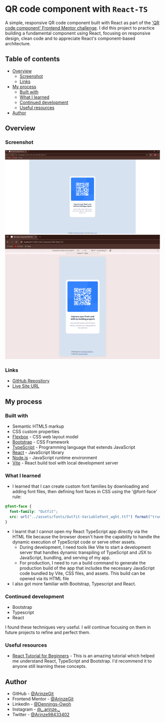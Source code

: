 # QR code component with `React-TS`

A simple, responsive QR code component built with React as part of the ['QR code component' Frontend Mentor challenge](https://www.frontendmentor.io/challenges/qr-code-component-iux_sIO_H). I did this project to practice building a fundamental component using React, focusing on responsive design, clean code and to appreciate React's component-based architecture.

## Table of contents

- [Overview](#overview)
  - [Screenshot](#screenshot)
  - [Links](#links)
- [My process](#my-process)
  - [Built with](#built-with)
  - [What I learned](#what-i-learned)
  - [Continued development](#continued-development)
  - [Useful resources](#useful-resources)
- [Author](#author)

## Overview

### Screenshot

![QR Code Component With React-TS Screenshot1](public/QR%20Code%20Component%20With%20React-TS%20Screenshot1.PNG)
![QR Code Component With React-TS Screenshot2](public/QR%20Code%20Component%20With%20React-TS%20Screenshot2.PNG)

### Links

- [GitHub Repository](https://github.com/ArinzeGit/QR-Code-Component-With-React-TS)
- [Live Site URL](https://arinzegit.github.io/QR-Code-Component-With-React-TS/)

## My process

### Built with

- Semantic HTML5 markup
- CSS custom properties
- [Flexbox](https://www.w3.org/TR/css-flexbox-1/) - CSS web layout model
- [Bootstrap](https://getbootstrap.com/) - CSS Framework
- [TypeScript](https://www.typescriptlang.org/) - Programming language that extends JavaScript
- [React](https://react.dev/) - JavaScript library
- [Node.js](https://nodejs.org/) - JavaScript runtime environment
- [Vite](https://vitejs.dev/) - React build tool with local development server

### What I learned

- I learned that I can create custom font families by downloading and adding font files, then defining font faces in CSS using the '@font-face' rule:

```css
@font-face {
  font-family: "Outfit";
  src: url("../assets/fonts/Outfit-VariableFont_wght.ttf") format("truetype");
}
```

- I learnt that I cannot open my React TypeScript app directly via the HTML file because the browser doesn't have the capability to handle the dynamic execution of TypeScript code or serve other assets.
  - During development, I need tools like Vite to start a development server that handles dynamic transpiling of TypeScript and JSX to JavaScript, bundling, and serving of my app.
  - For production, I need to run a build command to generate the production build of the app that includes the necessary JavaScript code bundled by Vite, CSS files, and assets. This build can be opened via its HTML file
- I also got more familiar with Bootstrap, Typescript and React.

### Continued development

- Bootstrap
- Typescript
- React

I found these techniques very useful. I will continue focusing on them in future projects to refine and perfect them.

### Useful resources

- [React Tutorial for Beginners](https://youtu.be/SqcY0GlETPk?si=68I5Pxet-DNGzsdM) - This is an amazing tutorial which helped me understand React, TypeScript and Bootstrap. I'd recommend it to anyone still learning these concepts.

## Author

- GitHub - [@ArinzeGit](https://github.com/ArinzeGit)
- Frontend Mentor - [@ArinzeGit](https://www.frontendmentor.io/profile/ArinzeGit)
- LinkedIn - [@Dennings-Owoh](https://www.linkedin.com/in/dennings-owoh-4839971b1/)
- Instagram - [@\_.arinze.\_](https://www.instagram.com/_.arinze._/)
- Twitter - [@Arinze98433402](https://twitter.com/Arinze98433402)
